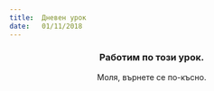 ```yaml
---
title:  Дневен урок
date:   01/11/2018
---
```


### <center>Работим по този урок.</center>
<center>Моля, върнете се по-късно.</center>